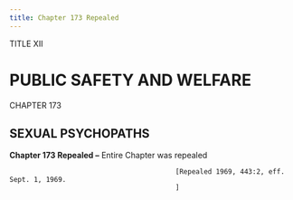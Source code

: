```yaml
---
title: Chapter 173 Repealed
---
```


TITLE XII
                                             
PUBLIC SAFETY AND WELFARE
=========================

CHAPTER 173
                                             
SEXUAL PSYCHOPATHS
------------------

**Chapter 173 Repealed –** Entire Chapter was repealed


                                             [Repealed 1969, 443:2, eff. Sept. 1, 1969.
                                             ]
